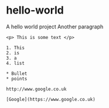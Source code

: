 # hello-world
A hello world project
Another paragraph

```
<p> This is some text </p>

1. This
2. is
3. a
4. list

* Bullet
* points

http://www.google.co.uk

[Google](https://www.google.co.uk)